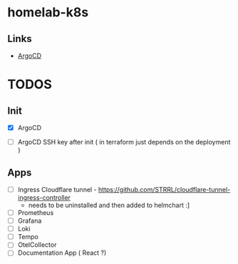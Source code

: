 # homelab-k8s

## Links

- [ArgoCD](http://argocd.zilinek.fun)


# TODOS

## Init 

- [x] ArgoCD
- [ ] ArgoCD SSH key after init ( in terraform just depends on the deployment )


## Apps

- [ ] Ingress Cloudflare tunnel - https://github.com/STRRL/cloudflare-tunnel-ingress-controller
    - needs to be uninstalled and then added to helmchart :]
- [ ] Prometheus
- [ ] Grafana
- [ ] Loki
- [ ] Tempo
- [ ] OtelCollector
- [ ] Documentation App ( React ?)
